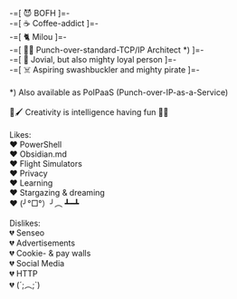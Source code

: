 -=[ 😈 BOFH ]=-\
-=[ ☕ Coffee-addict ]=-\
-=[ 🐈 Milou ]=-\
-=[ 👊🏻 Punch-over-standard-TCP/IP Architect *) ]=-\
-=[ 🗿 Jovial, but also mighty loyal person ]=-\
-=[ ☠️ Aspiring swashbuckler and mighty pirate ]=-\
\
*) Also available as PoIPaaS (Punch-over-IP-as-a-Service)\
\
🎨🖌️ Creativity is intelligence having fun 🎈🎉\
\
Likes:\
❤️ PowerShell\
❤️ Obsidian.md\
❤️ Flight Simulators\
❤️ Privacy\
❤️ Learning\
❤️ Stargazing & dreaming\
❤️ (╯°□°）╯︵ ┻━┻\
\
Dislikes:\
💔 Senseo\
💔 Advertisements\
💔 Cookie- & pay walls\
💔 Social Media\
💔 HTTP\
💔 (´;︵;`)  

<!---
- Last updated: 30 apr 2023 

Changelog:
- 2023-04-30: added line-breaks with backslash or double spaces
--->

